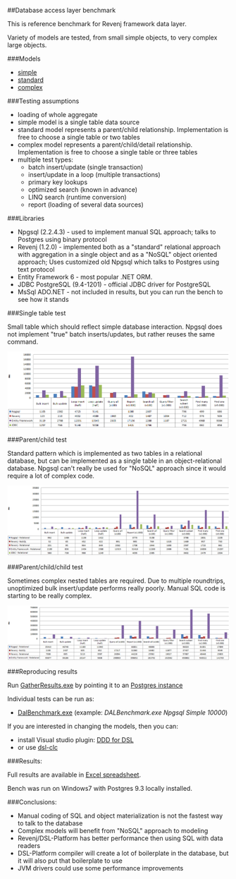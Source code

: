 ##Database access layer benchmark

This is reference benchmark for Revenj framework data layer.

Variety of models are tested, from small simple objects, to very complex large objects.

###Models

 * [simple](Benchmark/DSL/SimpleModel.dsl)
 * [standard](Benchmark/DSL/StandardModel.dsl)
 * [complex](Benchmark/DSL/ComplexModel.dsl)

###Testing assumptions

 * loading of whole aggregate
 * simple model is a single table data source
 * standard model represents a parent/child relationship. Implementation is free to choose a single table or two tables
 * complex model represents a parent/child/detail relationship. Implementation is free to choose a single table or three tables
 * multiple test types: 
	 * batch insert/update (single transaction)
	 * insert/update in a loop (multiple transactions)
	 * primary key lookups
	 * optimized search (known in advance)
	 * LINQ search (runtime conversion)
	 * report (loading of several data sources)

###Libraries

 * Npgsql (2.2.4.3) - used to implement manual SQL approach; talks to Postgres using binary protocol
 * Revenj (1.2.0) - implemented both as a "standard" relational approach with aggregation in a single object and as a "NoSQL" object oriented approach; Uses customized old Npgsql which talks to Postgres using text protocol
 * Entity Framework 6 - most popular .NET ORM.
 * JDBC PostgreSQL (9.4-1201) - official JDBC driver for PostgreSQL
 * MsSql ADO.NET - not included in results, but you can run the bench to see how it stands

###Single table test

Small table which should reflect simple database interaction. Npgsql does not implement "true" batch inserts/updates, but rather reuses the same command.

![Single table](results/simple.png)

###Parent/child test

Standard pattern which is implemented as two tables in a relational database, but can be implemented as a single table in an object-relational database. Npgsql can't really be used for "NoSQL" approach since it would require a lot of complex code.

![Parent/child](results/standard.png)

###Parent/child/child test

Sometimes complex nested tables are required. Due to multiple roundtrips, unoptimized bulk insert/update performs really poorly. Manual SQL code is starting to be really complex. 

![Parent/child/detail](results/complex.png)

###Reproducing results

Run [GatherResults.exe](app/GatherResults.exe) by pointing it to an [Postgres instance](app/DALBenchmark.exe.config)

Individual tests can be run as:

 * [DalBenchmark.exe](app/DALBenchmark.exe) (example: *DALBenchmark.exe Npgsql Simple 10000*)

If you are interested in changing the models, then you can:

 * install Visual studio plugin: [DDD for DSL](https://visualstudiogallery.msdn.microsoft.com/5b8a140c-5c84-40fc-a551-b255ba7676f4)
 * or use [dsl-clc](https://github.com/ngs-doo/dsl-compiler-client/releases)

###Results:

Full results are available in [Excel spreadsheet](results/results.xlsx).

Bench was run on Windows7 with Postgres 9.3 locally installed.

###Conclusions:

 * Manual coding of SQL and object materialization is not the fastest way to talk to the database
 * Complex models will benefit from "NoSQL" approach to modeling
 * Revenj/DSL-Platform has better performance then using SQL with data readers
 * DSL-Platform compiler will create a lot of boilerplate in the database, but it will also put that boilerplate to use
 * JVM drivers could use some performance improvements
